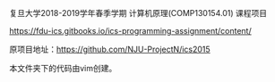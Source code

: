 复旦大学2018-2019学年春季学期 计算机原理(COMP130154.01) 课程项目

https://fdu-ics.gitbooks.io/ics-programming-assignment/content/

原项目地址：https://github.com/NJU-ProjectN/ics2015

本文件夹下的代码由vim创建。

